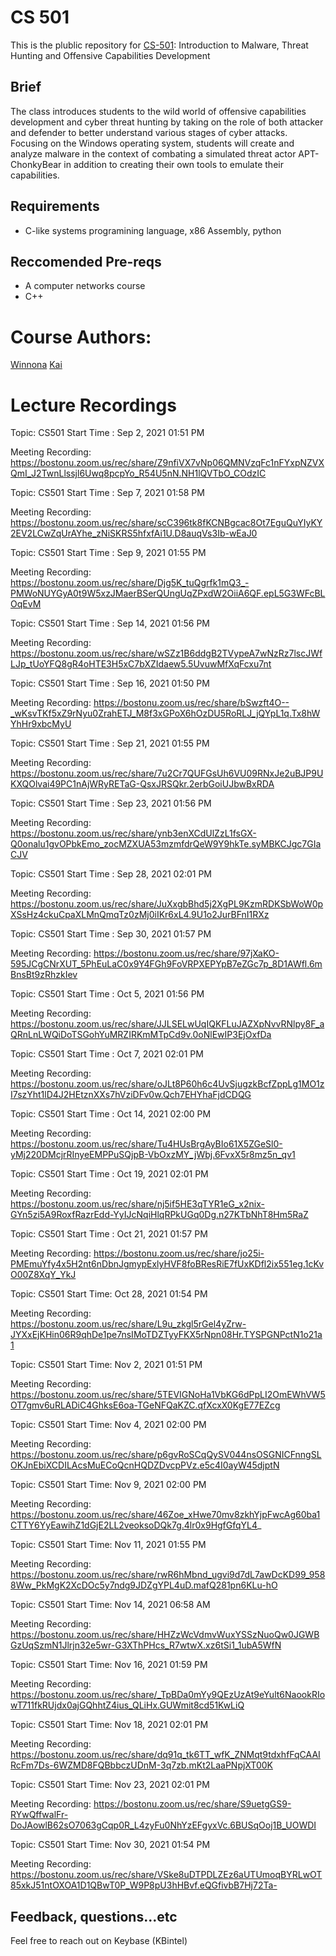 # CS 501 
This is the plublic repository for [CS-501](https://www.bu.edu/cs/undergraduate/undergraduate-life/courses/topics/):  Introduction to Malware, Threat Hunting and Offensive Capabilities Development

## Brief
The class introduces students to the wild world of offensive capabilities development and cyber threat hunting by taking on the role of both attacker and defender to better understand various stages of cyber attacks. Focusing on the Windows operating system, students will create and analyze malware in the context of combating a simulated threat actor APT-ChonkyBear in addition to creating their own tools to emulate their capabilities.

## Requirements 
- C-like systems programining language, x86 Assembly, python
## Reccomended Pre-reqs
- A computer networks course 
- C++


# Course Authors:
[Winnona](https://twitter.com/__winn)
[Kai](https://twitter.com/KB_Intel)


# Lecture Recordings 


Topic: CS501
Start Time : Sep 2, 2021 01:51 PM

Meeting Recording:
https://bostonu.zoom.us/rec/share/Z9nfiVX7vNp06QMNVzqFc1nFYxpNZVXQmI_J2TwnLlssjl6Uwq8pcpYo_R54U5nN.NH1lQVTbO_COdzIC


Topic: CS501
Start Time : Sep 7, 2021 01:58 PM

Meeting Recording:
https://bostonu.zoom.us/rec/share/scC396tk8fKCNBgcac8Ot7EguQuYIyKY2EV2LCwZqUrAYhe_zNiSKRS5hfxfAi1U.D8auqVs3Ib-wEaJ0


Topic: CS501
Start Time : Sep 9, 2021 01:55 PM

Meeting Recording:
https://bostonu.zoom.us/rec/share/Djg5K_tuQgrfk1mQ3_-PMWoNUYGyA0t9W5xzJMaerBSerQUngUqZPxdW2OiiA6QF.epL5G3WFcBLOqEvM


Topic: CS501
Start Time : Sep 14, 2021 01:56 PM

Meeting Recording:
https://bostonu.zoom.us/rec/share/wSZz1B6ddgB2TVypeA7wNzRz7lscJWfLJp_tUoYFQ8gR4oHTE3H5xC7bXZIdaew5.5UvuwMfXqFcxu7nt



Topic: CS501
Start Time : Sep 16, 2021 01:50 PM

Meeting Recording:
https://bostonu.zoom.us/rec/share/bSwzft4O--_wKsvTKf5xZ9rNyu0ZrahETJ_M8f3xGPoX6hOzDU5RoRLJ_jQYpL1q.Tx8hWYhHr9xbcMyU


Topic: CS501
Start Time : Sep 21, 2021 01:55 PM

Meeting Recording:
https://bostonu.zoom.us/rec/share/7u2Cr7QUFGsUh6VU09RNxJe2uBJP9UKXQOlvai49PC1nAjWRyRETaG-QsxJRSQkr.2erbGoiUJbwBxRDA

Topic: CS501
Start Time : Sep 23, 2021 01:56 PM

Meeting Recording:
https://bostonu.zoom.us/rec/share/ynb3enXCdUlZzL1fsGX-Q0onalu1gvOPbkEmo_zocMZXUA53mzmfdrQeW9Y9hkTe.syMBKCJgc7GIaCJV


Topic: CS501
Start Time : Sep 28, 2021 02:01 PM

Meeting Recording:
https://bostonu.zoom.us/rec/share/JuXxgbBhd5j2XgPL9KzmRDKSbWoW0pXSsHz4ckuCpaXLMnQmqTz0zMj0iIKr6xL4.9U1o2JurBFnI1RXz

Topic: CS501
Start Time : Sep 30, 2021 01:57 PM

Meeting Recording:
https://bostonu.zoom.us/rec/share/97jXaKO-595JCgCNrXUT_5PhEuLaC0x9Y4FGh9FoVRPXEPYpB7eZGc7p_8D1AWfl.6mBnsBt9zRhzkIev


Topic: CS501
Start Time : Oct 5, 2021 01:56 PM

Meeting Recording:
https://bostonu.zoom.us/rec/share/JJLSELwUqIQKFLuJAZXpNvvRNlpy8F_aQRnLnLWQiDoTSGohYuMRZIRKmMTpCd9v.0oNlEwIP3EjOxfDa


Topic: CS501
Start Time : Oct 7, 2021 02:01 PM

Meeting Recording:
https://bostonu.zoom.us/rec/share/oJLt8P60h6c4UvSjugzkBcfZppLg1MO1zI7szYht1lD4J2HEtznXXs7hVziDFv0w.Qch7EHYhaFjdCDQG


Topic: CS501
Start Time : Oct 14, 2021 02:00 PM

Meeting Recording:
https://bostonu.zoom.us/rec/share/Tu4HUsBrgAyBIo61X5ZGeSl0-yMj220DMcjrRInyeEMPPuSQjpB-VbOxzMY_jWbj.6FvxX5r8mz5n_qv1


Topic: CS501
Start Time : Oct 19, 2021 02:01 PM

Meeting Recording:
https://bostonu.zoom.us/rec/share/nj5if5HE3qTYR1eG_x2nix-GYn5zi5A9RoxfRazrEdd-YyIJcNqiHlqRPkUGq0Dg.n27KTbNhT8Hm5RaZ


Topic: CS501
Start Time : Oct 21, 2021 01:57 PM

Meeting Recording:
https://bostonu.zoom.us/rec/share/jo25i-PMEmuYfy4x5H2nt6nDbnJgmypExlyHVF8foBResRiE7fUxKDfl2ix551eg.1cKvO00Z8XqY_YkJ

Topic: CS501
Start Time: Oct 28, 2021 01:54 PM

Meeting Recording:
https://bostonu.zoom.us/rec/share/L9u_zkgl5rGel4yZrw-JYXxEjKHin06R9qhDe1pe7nsIMoTDZTyyFKX5rNpn08Hr.TYSPGNPctN1o21a1

Topic: CS501
Start Time: Nov 2, 2021 01:51 PM

Meeting Recording:
https://bostonu.zoom.us/rec/share/5TEVIGNoHa1VbKG6dPpLI2OmEWhVW5OT7gmv6uRLADiC4GhksE6oa-TGeNFQaKZC.qfXcxX0KgE77EZcg


Topic: CS501
Start Time: Nov 4, 2021 02:00 PM

Meeting Recording:
https://bostonu.zoom.us/rec/share/p6gvRoSCqQySV044nsOSGNICFnngSLOKJnEbiXCDILAcsMuECoQcnHQDZDvcpPVz.e5c4I0ayW45djptN

Topic: CS501
Start Time: Nov 9, 2021 02:00 PM

Meeting Recording:
https://bostonu.zoom.us/rec/share/46Zoe_xHwe70mv8zkhYjpFwcAg60ba1CTTY6YyEawihZ1dGjE2LL2veoksoDQk7g.4lr0x9HgfGfqYL4_

Topic: CS501
Start Time: Nov 11, 2021 01:55 PM

Meeting Recording:
https://bostonu.zoom.us/rec/share/rwR6hMbnd_ugvi9d7dL7awDcKD99_9588Ww_PkMgK2XcDOc5y7ndg9JDZgYPL4uD.mafQ281pn6KLu-hO

Topic: CS501
Start Time: Nov 14, 2021 06:58 AM

Meeting Recording:
https://bostonu.zoom.us/rec/share/HHZzWcVdmvWuxYSSzNuoQw0JGWBGzUqSzmN1Jlrjn32e5wr-G3XThPHcs_R7wtwX.xz6tSi1_1ubA5WfN

Topic: CS501
Start Time: Nov 16, 2021 01:59 PM

Meeting Recording:
https://bostonu.zoom.us/rec/share/_TpBDa0mYy9QEzUzAt9eYult6NaookRIowT711fkRUjdx0ajGQhhtZ4ius_QLiHx.GUWmit8cd51KwLiQ

Topic: CS501
Start Time: Nov 18, 2021 02:01 PM

Meeting Recording:
https://bostonu.zoom.us/rec/share/dq91q_tk6TT_wfK_ZNMqt9tdxhfFqCAAIRcFm7Ds-6WZMD8FQBbbczUDnM-3q7zb.mKt2LaaPNpjXT00K

Topic: CS501
Start Time: Nov 23, 2021 02:01 PM

Meeting Recording:
https://bostonu.zoom.us/rec/share/S9uetgGS9-RYwQffwalFr-DoJAowlB62sO7063gCqp0R_L4zyFu0NhYzEFgyxVc.6BUSqOoj1B_UOWDI

Topic: CS501
Start Time: Nov 30, 2021 01:54 PM

Meeting Recording:
https://bostonu.zoom.us/rec/share/VSke8uDTPDLZEz6aUTUmoqBYRLwOT85xkJ51ntOXOA1D1QBwT0P_W9P8pU3hHBvf.eQGfivbB7Hj72Ta-


## Feedback, questions...etc
Feel free to reach out on Keybase (KBintel)
